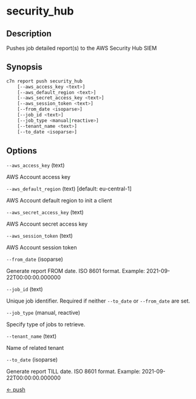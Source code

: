 # security_hub

## Description

Pushes job detailed report(s) to the AWS Security Hub SIEM

## Synopsis

```bash
c7n report push security_hub
    [--aws_access_key <text>]
    [--aws_default_region <text>]
    [--aws_secret_access_key <text>]
    [--aws_session_token <text>]
    [--from_date <isoparse>]
    [--job_id <text>]
    [--job_type <manual|reactive>]
    [--tenant_name <text>]
    [--to_date <isoparse>]
```

## Options

`--aws_access_key` (text) 

AWS Account access key

`--aws_default_region` (text) [default: eu-central-1]

AWS Account default region to init a client 

`--aws_secret_access_key` (text) 

AWS Account secret access key

`--aws_session_token` (text) 

AWS Account session token

`--from_date` (isoparse) 

Generate report FROM date. ISO 8601 format. Example: 2021-09-22T00:00:00.000000

`--job_id` (text) 

Unique job identifier. Required if neither `--to_date` or `--from_date` are set.

`--job_type` (manual, reactive) 

Specify type of jobs to retrieve.

`--tenant_name` (text) 

Name of related tenant

`--to_date` (isoparse) 

Generate report TILL date. ISO 8601 format. Example: 2021-09-22T00:00:00.000000


[← push](./index.md)